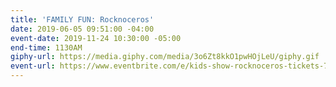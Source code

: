 ```yaml
---
title: 'FAMILY FUN: Rocknoceros'
date: 2019-06-05 09:51:00 -04:00
event-date: 2019-11-24 10:30:00 -05:00
end-time: 1130AM
giphy-url: https://media.giphy.com/media/3o6Zt8kkO1pwHOjLeU/giphy.gif
event-url: https://www.eventbrite.com/e/kids-show-rocknoceros-tickets-71149906285
---
```



